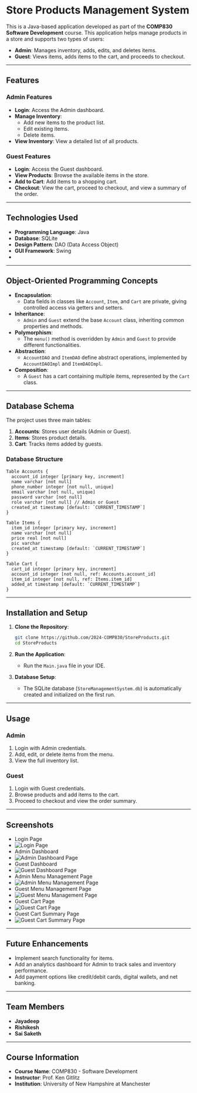 # Store Products Management System

This is a Java-based application developed as part of the **COMP830 Software Development** course. This application helps manage products in a store and supports two types of users:
- **Admin**: Manages inventory, adds, edits, and deletes items.
- **Guest**: Views items, adds items to the cart, and proceeds to checkout.

---

## Features

### Admin Features
- **Login**: Access the Admin dashboard.
- **Manage Inventory**:
  - Add new items to the product list.
  - Edit existing items.
  - Delete items.
- **View Inventory**: View a detailed list of all products.

### Guest Features
- **Login**: Access the Guest dashboard.
- **View Products**: Browse the available items in the store.
- **Add to Cart**: Add items to a shopping cart.
- **Checkout**: View the cart, proceed to checkout, and view a summary of the order.

---

## Technologies Used
- **Programming Language**: Java
- **Database**: SQLite
- **Design Pattern**: DAO (Data Access Object)
- **GUI Framework**: Swing
- 
---

## Object-Oriented Programming Concepts
- **Encapsulation**: 
  - Data fields in classes like `Account`, `Item`, and `Cart` are private, giving controlled access via getters and setters.
- **Inheritance**:
  - `Admin` and `Guest` extend the base `Account` class, inheriting common properties and methods.
- **Polymorphism**:
  - The `menu()` method is overridden by `Admin` and `Guest` to provide different functionalities.
- **Abstraction**:
  - `AccountDAO` and `ItemDAO` define abstract operations, implemented by `AccountDAOImpl` and `ItemDAOImpl`.
- **Composition**:
  - A `Guest` has a cart containing multiple items, represented by the `Cart` class.

---

## Database Schema
The project uses three main tables:
1. **Accounts**: Stores user details (Admin or Guest).
2. **Items**: Stores product details.
3. **Cart**: Tracks items added by guests.

### Database Structure
```dbml
Table Accounts {
  account_id integer [primary key, increment]
  name varchar [not null]
  phone_number integer [not null, unique]
  email varchar [not null, unique]
  password varchar [not null]
  role varchar [not null] // Admin or Guest
  created_at timestamp [default: `CURRENT_TIMESTAMP`]
}

Table Items {
  item_id integer [primary key, increment]
  name varchar [not null]
  price real [not null]
  pic varchar
  created_at timestamp [default: `CURRENT_TIMESTAMP`]
}

Table Cart {
  cart_id integer [primary key, increment]
  account_id integer [not null, ref: Accounts.account_id]
  item_id integer [not null, ref: Items.item_id]
  added_at timestamp [default: `CURRENT_TIMESTAMP`]
}
```

---

## Installation and Setup
1. **Clone the Repository**:
   ```bash
   git clone https://github.com/2024-COMP830/StoreProducts.git
   cd StoreProducts
   ```

3. **Run the Application**:
   - Run the `Main.java` file in your IDE.

4. **Database Setup**:
   - The SQLite database (`StoreManagementSystem.db`) is automatically created and initialized on the first run.

---

## Usage
### Admin
1. Login with Admin credentials.
2. Add, edit, or delete items from the menu.
3. View the full inventory list.

### Guest
1. Login with Guest credentials.
2. Browse products and add items to the cart.
3. Proceed to checkout and view the order summary.

---

## Screenshots
- Login Page
- ![Login Page](images/login.png "Login Page Screenshot")
- Admin Dashboard
- ![Admin Dashboard Page](images/admin_dashboard.png "Admin Dashboard Screenshot")
- Guest Dashboard
- ![Guest Dashboard Page](images/guest_dashboard.png "Guest  Dashboard Screenshot")
- Admin Menu Management Page
- ![Admin Menu Management Page](images/admin_menu_management.png "Admin Menu Management Screenshot")
- Guest Menu Management Page
- ![Guest Menu Management Page](images/guest_menu_management.png "Guest Menu Management Screenshot")
- Guest Cart Page
- ![Guest Cart Page](images/guest_cart.png "Guest Cart Screenshot")
- Guest Cart Summary Page
- ![Guest Cart Summary Page](images/guest_cart_summary.png "Guest Cart Summary Screenshot")

---

## Future Enhancements
- Implement search functionality for items.
- Add an analytics dashboard for Admin to track sales and inventory performance.
- Add payment options like credit/debit cards, digital wallets, and net banking.

---

## Team Members
- **Jayadeep**
- **Rishikesh**
- **Sai Saketh**

---

## Course Information
- **Course Name**: COMP830 - Software Development
- **Instructor**: Prof. Ken Gitlitz
- **Institution**: University of New Hampshire at Manchester
